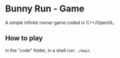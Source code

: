 # Bunny Run - Game

A simple infinite runner game coded in C++/OpenGL.


## How to play

in the "code" folder, in a shell run: `./main`
